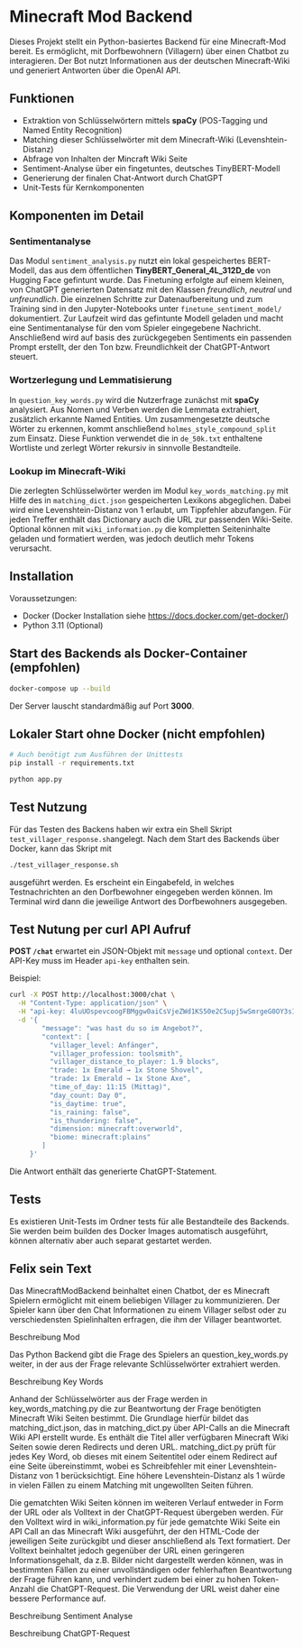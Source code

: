 # Minecraft Mod Backend

Dieses Projekt stellt ein Python-basiertes Backend für eine Minecraft-Mod bereit. Es ermöglicht, 
mit Dorfbewohnern (Villagern) über einen Chatbot zu interagieren. Der Bot nutzt Informationen aus 
der deutschen Minecraft-Wiki und generiert Antworten über die OpenAI API.

## Funktionen

* Extraktion von Schlüsselwörtern mittels **spaCy** (POS-Tagging und Named Entity Recognition)
* Matching dieser Schlüsselwörter mit dem Minecraft-Wiki (Levenshtein-Distanz)
* Abfrage von Inhalten der Mincraft Wiki Seite
* Sentiment-Analyse über ein fingetuntes, deutsches TinyBERT-Modell
* Generierung der finalen Chat-Antwort durch ChatGPT
* Unit-Tests für Kernkomponenten

## Komponenten im Detail

### Sentimentanalyse

Das Modul `sentiment_analysis.py` nutzt ein lokal gespeichertes BERT-Modell,
das aus dem öffentlichen **TinyBERT_General_4L_312D_de** von Hugging Face
gefintunt wurde. Das Finetuning erfolgte auf einem kleinen, von ChatGPT generierten
Datensatz mit den Klassen *freundlich*, *neutral* und *unfreundlich*. 
Die einzelnen Schritte zur Datenaufbereitung und zum Training
sind in den Jupyter-Notebooks unter `finetune_sentiment_model/` dokumentiert.
Zur Laufzeit wird das gefintunte Modell geladen und macht eine Sentimentanalyse für
den vom Spieler eingegebene Nachricht. Anschließend wird auf basis des zurückgegeben Sentiments
ein passenden Prompt erstellt, der den Ton bzw. Freundlichkeit der ChatGPT-Antwort steuert.

### Wortzerlegung und Lemmatisierung

In `question_key_words.py` wird die Nutzerfrage zunächst mit **spaCy** analysiert.
Aus Nomen und Verben werden die Lemmata extrahiert, zusätzlich erkannte Named
Entities. Um zusammengesetzte deutsche Wörter zu erkennen, kommt anschließend
`holmes_style_compound_split` zum Einsatz. Diese Funktion verwendet die in
`de_50k.txt` enthaltene Wortliste und zerlegt Wörter rekursiv in sinnvolle
Bestandteile.

### Lookup im Minecraft-Wiki

Die zerlegten Schlüsselwörter werden im Modul `key_words_matching.py` mit Hilfe
des in `matching_dict.json` gespeicherten Lexikons abgeglichen. Dabei wird eine
Levenshtein-Distanz von 1 erlaubt, um Tippfehler abzufangen. Für jeden Treffer
enthält das Dictionary auch die URL zur passenden Wiki-Seite. Optional können
mit `wiki_information.py` die kompletten Seiteninhalte geladen und formatiert
werden, was jedoch deutlich mehr Tokens verursacht.

## Installation

Voraussetzungen:

* Docker (Docker Installation siehe <https://docs.docker.com/get-docker/>)
* Python 3.11 (Optional)

## Start des Backends als Docker-Container (empfohlen)

```bash
docker-compose up --build
```

Der Server lauscht standardmäßig auf Port **3000**.


## Lokaler Start ohne Docker (nicht empfohlen)

```bash
# Auch benötigt zum Ausführen der Unittests
pip install -r requirements.txt
```

```bash
python app.py
```

## Test Nutzung

Für das Testen des Backens haben wir extra ein Shell Skript `test_villager_response.sh`angelegt. 
Nach dem Start des Backends über Docker, kann das Skript mit

```bash
./test_villager_response.sh
```

ausgeführt werden. Es erscheint ein Eingabefeld, in welches Testnachrichten an den Dorfbewohner eingegeben werden können.
Im Terminal wird dann die jeweilige Antwort des Dorfbewohners ausgegeben.


## Test Nutung per curl API Aufruf

**POST `/chat`** erwartet ein JSON-Objekt mit `message` und optional `context`.
Der API-Key muss im Header `api-key` enthalten sein.

Beispiel:

```bash
curl -X POST http://localhost:3000/chat \
  -H "Content-Type: application/json" \
  -H "api-key: 4luUOspevcoogFBMggw0aiCsVjeZWd1KS50e2C5upj5wSmrgeG0OY3sIlMZLfJHK79PNO5eXarQfvP5h9svp2nyJmo5Y175PzFayyOnZSUcgWYNHlpQlsPM5ljloQui7" \
  -d '{ 
        "message": "was hast du so im Angebot?", 
        "context": [
          "villager_level: Anfänger",
          "villager_profession: toolsmith",
          "villager_distance_to_player: 1.9 blocks",
          "trade: 1x Emerald → 1x Stone Shovel",
          "trade: 1x Emerald → 1x Stone Axe",
          "time_of_day: 11:15 (Mittag)",
          "day_count: Day 0",
          "is_daytime: true",
          "is_raining: false",
          "is_thundering: false",
          "dimension: minecraft:overworld",
          "biome: minecraft:plains"
        ]
     }'
```

Die Antwort enthält das generierte ChatGPT-Statement.

## Tests

Es existieren Unit-Tests im Ordner tests für alle Bestandteile des Backends. Sie werden beim builden des Docker Images automatisch ausgeführt, können alternativ aber auch separat gestartet werden.


## Felix sein Text

Das MinecraftModBackend beinhaltet einen Chatbot, der es Minecraft Spielern ermöglicht mit
einem beliebigen Villager zu kommunizieren. Der Spieler kann über den Chat Informationen
zu einem Villager selbst oder zu verschiedensten Spielinhalten erfragen, die ihm der
Villager beantwortet.

Beschreibung Mod

Das Python Backend gibt die Frage des Spielers an question_key_words.py weiter, in der aus
der Frage relevante Schlüsselwörter extrahiert werden.

Beschreibung Key Words

Anhand der Schlüsselwörter aus der Frage werden in key_words_matching.py die zur Beantwortung
der Frage benötigten Minecraft Wiki Seiten bestimmt. Die Grundlage hierfür bildet das
matching_dict.json, das in matching_dict.py über API-Calls an die Minecraft Wiki API erstellt
wurde. Es enthält die Titel aller verfügbaren Minecraft Wiki Seiten sowie deren Redirects und
deren URL. matching_dict.py prüft für jedes Key Word, ob dieses mit einem Seitentitel oder einem
Redirect auf eine Seite übereinstimmt, wobei es Schreibfehler mit einer Levenshtein-Distanz von 1
berücksichtigt. Eine höhere Levenshtein-Distanz als 1 würde in vielen Fällen zu einem Matching
mit ungewollten Seiten führen.

Die gematchten Wiki Seiten können im weiteren Verlauf entweder in Form der URL oder als Volltext
in der ChatGPT-Request übergeben werden. Für den Volltext wird in wiki_information.py für jede
gematchte Wiki Seite ein API Call an das Minecraft Wiki ausgeführt, der den HTML-Code der jeweiligen
Seite zurückgibt und dieser anschließend als Text formatiert. Der Volltext beinhaltet jedoch
gegenüber der URL einen geringeren Informationsgehalt, da z.B. Bilder nicht dargestellt werden
können, was in bestimmten Fällen zu einer unvollständigen oder fehlerhaften Beantwortung der Frage
führen kann, und verhindert zudem bei einer zu hohen Token-Anzahl die ChatGPT-Request. Die
Verwendung der URL weist daher eine bessere Performance auf.

Beschreibung Sentiment Analyse

Beschreibung ChatGPT-Request